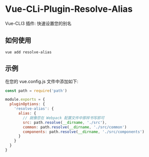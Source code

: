 # Vue-CLi-Plugin-Resolve-Alias

Vue-CLI3 插件: 快速设置您的别名

## 如何使用
```
vue add resolve-alias
```

## 示例
在您的 vue.config.js 文件中添加如下:

```js
const path = require('path')

module.exports = {
  pluginOptions: {
    'resolve-alias': {
      alias: {
        // 就像您在 Webpack 配置文件中那样书写即可
        src: path.resolve(__dirname, './src'),
        common: path.resolve(__dirname, './src/common')
        components: path.resolve(__dirname, './src/components')
      }
    }
  }
}
```
